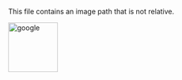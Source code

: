 This file contains an image path that is not relative.

<img src="https://www.google.com/images/branding/googlelogo/2x/googlelogo_color_120x44dp.png" alt="google" width="100">
